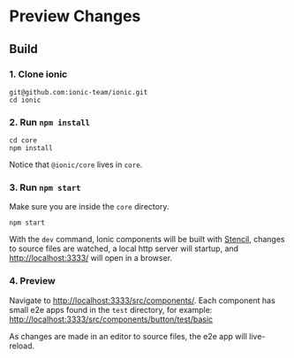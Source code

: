 # Preview Changes

## Build

### 1. Clone ionic

    git@github.com:ionic-team/ionic.git
    cd ionic

### 2. Run `npm install`

    cd core
    npm install

Notice that `@ionic/core` lives in `core`.

### 3. Run `npm start`

Make sure you are inside the `core` directory.

    npm start

With the `dev` command, Ionic components will be built with [Stencil](https://stenciljs.com/), changes to source files are watched, a local http server will startup, and [http://localhost:3333/](http://localhost:3333/) will open in a browser.

### 4. Preview

Navigate to [http://localhost:3333/src/components/](http://localhost:3333/src/components/). Each component has small e2e apps found in the `test` directory, for example: [http://localhost:3333/src/components/button/test/basic](http://localhost:3333/src/components/button/test/basic)

As changes are made in an editor to source files, the e2e app will live-reload.
